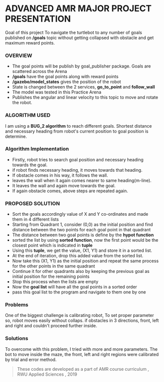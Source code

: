 # ADVANCED AMR MAJOR PROJECT PRESENTATION


Goal of this project To navigate the turtlebot to any number of goals published on **/goals** topic without getting collapsed with obstacle and get maximum reward points.

### OVERVIEW ###
   - The goal points will be publish by goal_publisher package. Goals are scattered across the Arena
   - **/goals** have the goal points along with reward points
   - **/gazebo/model_states** gives the position of the robot
   - State is changed between the 2 services, **go_to_point** and **follow_wall**
   -  The model was tested in this Practice Arena
   -  Publishes the angular and linear velocity to this topic to move and rotate the robot. 

 

 ### ALGORITHM USED  

I am using a **BUG_2 algorithm** to reach different goals. Shortest distance and necessary heading from robot's current position to goal position is determine.



### Algorithm Implementation

-  Firstly, robot tries to search goal position and necessary heading towards the goal.
-  if robot finds necessary heading, it moves towards that heading.
-  If obstacle comes in his way, it follows the wall.
-  leaves the wall when it again comes nearer to same heading(m-line). 
-  It leaves the wall and again move towards the goal.
-  If again obstacle comes, above steps are repeated again.

### PROPOSED SOLUTION
 - Sort the goals accordingly value of X and Y co-ordinates and made them in 4 different lists
 - Starting from Quadrant 1, consider (0,0) as the initial position and find distance between the two points for each goal point in that quadrant
 - The distance between two goal points is define by the **hypot function**
 - sorted the list by using **sorted function**, now the first point would be the closest point which is indicated in **tuple**
 - Using this **tuple**, we get the value, (X1, Y1) and store it in a sorted list.
 - At the end of iteration, drop this added value from the sorted list.
 - Now take this (X1, Y1) as the initial position and repeat the same process for the other points in the same quadrant
 - Continue it for other quadrants also by keeping the previous goal as initial position for the remaining points
 - Stop this process when the lists are empty
 - Now the **goal list** will have all the goal points in a sorted order
 - pass this goal list to the program and navigate to them one by one


 


### Problems
One of the biggest challenge is calibrating robot, To set proper parameter so, robot moves easily without collaps. if obstacles in 3 directions, front, left and right and couldn't proceed further inside.

### Solutions
To overcome with this problem, I tried with more and more parameters. The bot to move inside the maze, the front, left and right regions were calibrated by trial and error method.

> These codes are developed as a part of AMR course curriculum , RWU Applied Sciences , 2019
